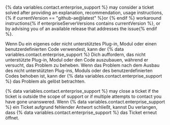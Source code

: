 {% data variables.contact.enterprise_support %} may consider a ticket solved after providing an explanation, recommendation, usage instructions, {% if currentVersion == "github-ae@latest" %}or {% endif %} workaround instructions{% if enterpriseServerVersions contains currentVersion %}, or by advising you of an available release that addresses the issue{% endif %}.

Wenn Du ein eigenes oder nicht unterstütztes Plug-in, Modul oder einen benutzerdefinierten Code verwendest, kann der {% data variables.contact.enterprise_support %} Dich auffordern, das nicht unterstützte Plug-in, Modul oder den Code auszubauen, während er versucht, das Problem zu beheben. Wenn das Problem nach dem Ausbau des nicht unterstützten Plug-ins, Moduls oder des benutzerdefinierten Codes behoben ist, kann der {% data variables.contact.enterprise_support %} das Problem als gelöst betrachten.

{% data variables.contact.enterprise_support %} may close a ticket if the ticket is outside the scope of support or if multiple attempts to contact you have gone unanswered. Wenn {% data variables.contact.enterprise_support %} ein Ticket aufgrund fehlender Antwort schließt, kannst Du verlangen, dass {% data variables.contact.enterprise_support %} das Ticket erneut öffnet.
